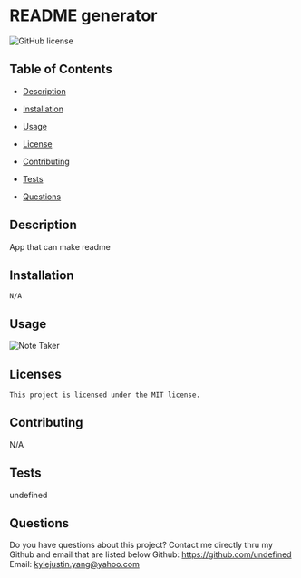 # README generator
    
![GitHub license](https://img.shields.io/badge/license-MIT-blue.svg)

## Table of Contents

* [Description](#description)
* [Installation](#installation)
* [Usage](#usage)

* [License](#license)

* [Contributing](#contributing)
* [Tests](#tests)
* [Questions](#questions)
    
## Description
    
App that can make readme

## Installation
```   
N/A
```
## Usage
    
![Note Taker](/Untitled_%20Jun%2022%2C%202022%2012_12%20AM.gif)
    
## Licenses 
    This project is licensed under the MIT license.
    
## Contributing
    
N/A

## Tests

undefined

## Questions
Do you have questions about this project? Contact me directly thru my Github and email that are listed below
Github: https://github.com/undefined
Email: kylejustin.yang@yahoo.com
